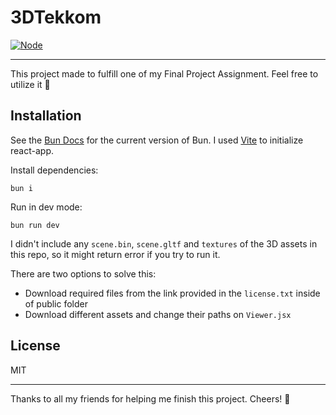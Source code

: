 # 3DTekkom

[![Node](https://img.shields.io/node/v/vite)][node]

---

This project made to fulfill one of my Final Project Assignment. Feel free to utilize it 🙌

## Installation

See the [Bun Docs][bun] for the current version of Bun. I used [Vite][vite] to initialize react-app.

Install dependencies:
```
bun i
```

Run in dev mode:
```
bun run dev
```

I didn't include any `scene.bin`, `scene.gltf` and `textures` of the 3D assets in this repo, so it might return error if you try to run it.

There are two options to solve this:
- Download required files from the link provided in the `license.txt` inside of public folder
- Download different assets and change their paths on `Viewer.jsx`

## License

MIT

---

Thanks to all my friends for helping me finish this project. Cheers! 🥂

[node]: https://nodejs.org/en/blog/release/v20.10.0
[bun]: https://bun.sh/
[vite]: https://vitejs.dev/guide/